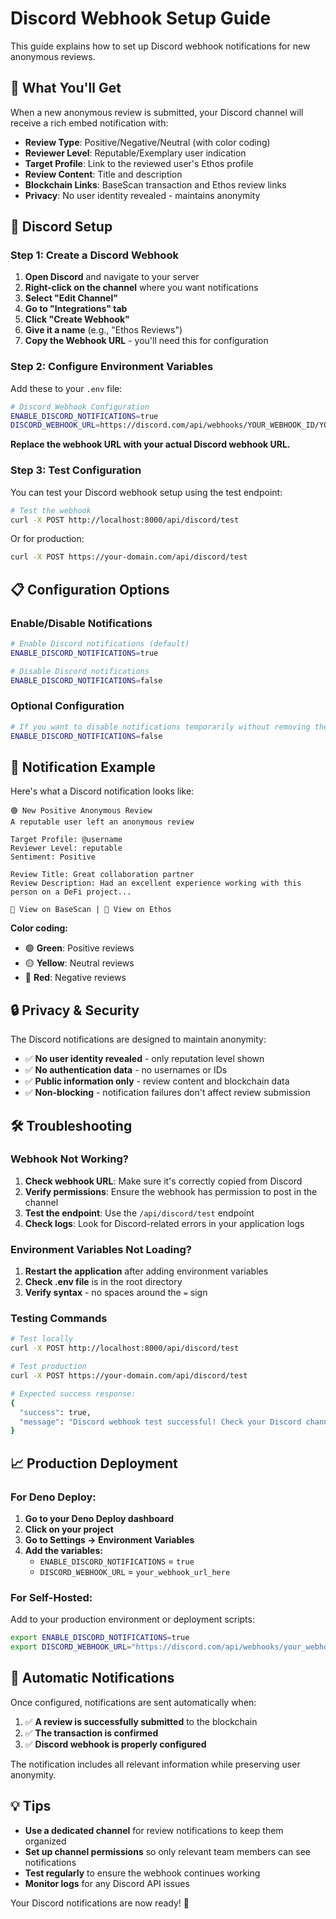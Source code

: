 # Discord Webhook Setup Guide

This guide explains how to set up Discord webhook notifications for new anonymous reviews.

## 🎯 What You'll Get

When a new anonymous review is submitted, your Discord channel will receive a rich embed notification with:

- **Review Type**: Positive/Negative/Neutral (with color coding)
- **Reviewer Level**: Reputable/Exemplary user indication
- **Target Profile**: Link to the reviewed user's Ethos profile
- **Review Content**: Title and description
- **Blockchain Links**: BaseScan transaction and Ethos review links
- **Privacy**: No user identity revealed - maintains anonymity

## 🔧 Discord Setup

### Step 1: Create a Discord Webhook

1. **Open Discord** and navigate to your server
2. **Right-click on the channel** where you want notifications
3. **Select "Edit Channel"**
4. **Go to "Integrations" tab**
5. **Click "Create Webhook"**
6. **Give it a name** (e.g., "Ethos Reviews")
7. **Copy the Webhook URL** - you'll need this for configuration

### Step 2: Configure Environment Variables

Add these to your `.env` file:

```bash
# Discord Webhook Configuration
ENABLE_DISCORD_NOTIFICATIONS=true
DISCORD_WEBHOOK_URL=https://discord.com/api/webhooks/YOUR_WEBHOOK_ID/YOUR_WEBHOOK_TOKEN
```

**Replace the webhook URL with your actual Discord webhook URL.**

### Step 3: Test Configuration

You can test your Discord webhook setup using the test endpoint:

```bash
# Test the webhook
curl -X POST http://localhost:8000/api/discord/test
```

Or for production:
```bash
curl -X POST https://your-domain.com/api/discord/test
```

## 📋 Configuration Options

### Enable/Disable Notifications

```bash
# Enable Discord notifications (default)
ENABLE_DISCORD_NOTIFICATIONS=true

# Disable Discord notifications
ENABLE_DISCORD_NOTIFICATIONS=false
```

### Optional Configuration

```bash
# If you want to disable notifications temporarily without removing the webhook URL
ENABLE_DISCORD_NOTIFICATIONS=false
```

## 🎨 Notification Example

Here's what a Discord notification looks like:

```
🟢 New Positive Anonymous Review
A reputable user left an anonymous review

Target Profile: @username
Reviewer Level: reputable  
Sentiment: Positive

Review Title: Great collaboration partner
Review Description: Had an excellent experience working with this person on a DeFi project...

🔗 View on BaseScan | 🔗 View on Ethos
```

**Color coding:**
- 🟢 **Green**: Positive reviews
- 🟡 **Yellow**: Neutral reviews  
- 🔴 **Red**: Negative reviews

## 🔒 Privacy & Security

The Discord notifications are designed to maintain anonymity:

- ✅ **No user identity revealed** - only reputation level shown
- ✅ **No authentication data** - no usernames or IDs
- ✅ **Public information only** - review content and blockchain data
- ✅ **Non-blocking** - notification failures don't affect review submission

## 🛠 Troubleshooting

### Webhook Not Working?

1. **Check webhook URL**: Make sure it's correctly copied from Discord
2. **Verify permissions**: Ensure the webhook has permission to post in the channel
3. **Test the endpoint**: Use the `/api/discord/test` endpoint
4. **Check logs**: Look for Discord-related errors in your application logs

### Environment Variables Not Loading?

1. **Restart the application** after adding environment variables
2. **Check .env file** is in the root directory
3. **Verify syntax** - no spaces around the `=` sign

### Testing Commands

```bash
# Test locally
curl -X POST http://localhost:8000/api/discord/test

# Test production
curl -X POST https://your-domain.com/api/discord/test

# Expected success response:
{
  "success": true,
  "message": "Discord webhook test successful! Check your Discord channel for the test message."
}
```

## 📈 Production Deployment

### For Deno Deploy:

1. **Go to your Deno Deploy dashboard**
2. **Click on your project**
3. **Go to Settings → Environment Variables**
4. **Add the variables:**
   - `ENABLE_DISCORD_NOTIFICATIONS` = `true`
   - `DISCORD_WEBHOOK_URL` = `your_webhook_url_here`

### For Self-Hosted:

Add to your production environment or deployment scripts:

```bash
export ENABLE_DISCORD_NOTIFICATIONS=true
export DISCORD_WEBHOOK_URL="https://discord.com/api/webhooks/your_webhook_url"
```

## 🔄 Automatic Notifications

Once configured, notifications are sent automatically when:

1. ✅ **A review is successfully submitted** to the blockchain
2. ✅ **The transaction is confirmed**
3. ✅ **Discord webhook is properly configured**

The notification includes all relevant information while preserving user anonymity.

## 💡 Tips

- **Use a dedicated channel** for review notifications to keep them organized
- **Set up channel permissions** so only relevant team members can see notifications
- **Test regularly** to ensure the webhook continues working
- **Monitor logs** for any Discord API issues

Your Discord notifications are now ready! 🎉 